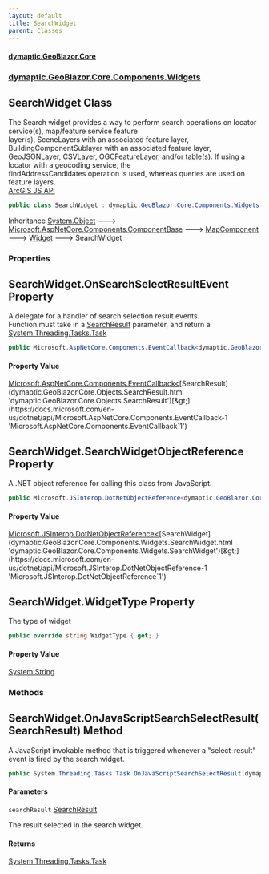 ```yaml
---
layout: default
title: SearchWidget
parent: Classes
---
```

#### [dymaptic.GeoBlazor.Core](index.html 'index')
### [dymaptic.GeoBlazor.Core.Components.Widgets](index.html#dymaptic.GeoBlazor.Core.Components.Widgets 'dymaptic.GeoBlazor.Core.Components.Widgets')

## SearchWidget Class

The Search widget provides a way to perform search operations on locator service(s), map/feature service feature  
layer(s), SceneLayers with an associated feature layer, BuildingComponentSublayer with an associated feature layer,  
GeoJSONLayer, CSVLayer, OGCFeatureLayer, and/or table(s). If using a locator with a geocoding service, the  
findAddressCandidates operation is used, whereas queries are used on feature layers.  
<a target="_blank" href="https://developers.arcgis.com/javascript/latest/api-reference/esri-widgets-Search.html">ArcGIS JS API</a>

```csharp
public class SearchWidget : dymaptic.GeoBlazor.Core.Components.Widgets.Widget
```

Inheritance [System.Object](https://docs.microsoft.com/en-us/dotnet/api/System.Object 'System.Object') &#129106; [Microsoft.AspNetCore.Components.ComponentBase](https://docs.microsoft.com/en-us/dotnet/api/Microsoft.AspNetCore.Components.ComponentBase 'Microsoft.AspNetCore.Components.ComponentBase') &#129106; [MapComponent](dymaptic.GeoBlazor.Core.Components.MapComponent.html 'dymaptic.GeoBlazor.Core.Components.MapComponent') &#129106; [Widget](dymaptic.GeoBlazor.Core.Components.Widgets.Widget.html 'dymaptic.GeoBlazor.Core.Components.Widgets.Widget') &#129106; SearchWidget
### Properties

<a name='dymaptic.GeoBlazor.Core.Components.Widgets.SearchWidget.OnSearchSelectResultEvent'></a>

## SearchWidget.OnSearchSelectResultEvent Property

A delegate for a handler of search selection result events.  
Function must take in a [SearchResult](dymaptic.GeoBlazor.Core.Objects.SearchResult.html 'dymaptic.GeoBlazor.Core.Objects.SearchResult') parameter, and return a [System.Threading.Tasks.Task](https://docs.microsoft.com/en-us/dotnet/api/System.Threading.Tasks.Task 'System.Threading.Tasks.Task')

```csharp
public Microsoft.AspNetCore.Components.EventCallback<dymaptic.GeoBlazor.Core.Objects.SearchResult> OnSearchSelectResultEvent { get; set; }
```

#### Property Value
[Microsoft.AspNetCore.Components.EventCallback&lt;](https://docs.microsoft.com/en-us/dotnet/api/Microsoft.AspNetCore.Components.EventCallback-1 'Microsoft.AspNetCore.Components.EventCallback`1')[SearchResult](dymaptic.GeoBlazor.Core.Objects.SearchResult.html 'dymaptic.GeoBlazor.Core.Objects.SearchResult')[&gt;](https://docs.microsoft.com/en-us/dotnet/api/Microsoft.AspNetCore.Components.EventCallback-1 'Microsoft.AspNetCore.Components.EventCallback`1')

<a name='dymaptic.GeoBlazor.Core.Components.Widgets.SearchWidget.SearchWidgetObjectReference'></a>

## SearchWidget.SearchWidgetObjectReference Property

A .NET object reference for calling this class from JavaScript.

```csharp
public Microsoft.JSInterop.DotNetObjectReference<dymaptic.GeoBlazor.Core.Components.Widgets.SearchWidget> SearchWidgetObjectReference { get; }
```

#### Property Value
[Microsoft.JSInterop.DotNetObjectReference&lt;](https://docs.microsoft.com/en-us/dotnet/api/Microsoft.JSInterop.DotNetObjectReference-1 'Microsoft.JSInterop.DotNetObjectReference`1')[SearchWidget](dymaptic.GeoBlazor.Core.Components.Widgets.SearchWidget.html 'dymaptic.GeoBlazor.Core.Components.Widgets.SearchWidget')[&gt;](https://docs.microsoft.com/en-us/dotnet/api/Microsoft.JSInterop.DotNetObjectReference-1 'Microsoft.JSInterop.DotNetObjectReference`1')

<a name='dymaptic.GeoBlazor.Core.Components.Widgets.SearchWidget.WidgetType'></a>

## SearchWidget.WidgetType Property

The type of widget

```csharp
public override string WidgetType { get; }
```

#### Property Value
[System.String](https://docs.microsoft.com/en-us/dotnet/api/System.String 'System.String')
### Methods

<a name='dymaptic.GeoBlazor.Core.Components.Widgets.SearchWidget.OnJavaScriptSearchSelectResult(dymaptic.GeoBlazor.Core.Objects.SearchResult)'></a>

## SearchWidget.OnJavaScriptSearchSelectResult(SearchResult) Method

A JavaScript invokable method that is triggered whenever a "select-result" event is fired by the search widget.

```csharp
public System.Threading.Tasks.Task OnJavaScriptSearchSelectResult(dymaptic.GeoBlazor.Core.Objects.SearchResult searchResult);
```
#### Parameters

<a name='dymaptic.GeoBlazor.Core.Components.Widgets.SearchWidget.OnJavaScriptSearchSelectResult(dymaptic.GeoBlazor.Core.Objects.SearchResult).searchResult'></a>

`searchResult` [SearchResult](dymaptic.GeoBlazor.Core.Objects.SearchResult.html 'dymaptic.GeoBlazor.Core.Objects.SearchResult')

The result selected in the search widget.

#### Returns
[System.Threading.Tasks.Task](https://docs.microsoft.com/en-us/dotnet/api/System.Threading.Tasks.Task 'System.Threading.Tasks.Task')
